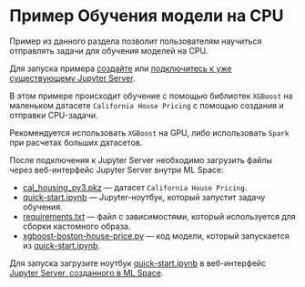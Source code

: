 # Пример Обучения модели на CPU

Пример из данного раздела позволит пользователям научиться отправлять задачи для обучения моделей на CPU.

Для запуска примера [создайте](https://cloud.ru/ru/docs/aicloud/mlspace/concepts/guides/guides__jupyter/environments__environments__jupyter-server__create-new-jupyter-server.html) или [подключитесь к уже существующему Jupyter Server](https://cloud.ru/ru/docs/aicloud/mlspace/concepts/guides/guides__jupyter/environments__environments__jupyter-server__connect-to-exist.html).

В этом примере происходит обучение с помощью библиотек `XGBoost` на маленьком датасете `California House Pricing` с помощью создания и отправки CPU-задачи.

Рекомендуется использовать `XGBoost` на GPU, либо использовать `Spark` при расчетах больших датасетов.

После подключения к Jupyter Server необходимо загрузить файлы через веб-интерфейс Jupyter Server внутри ML Space:

 * [cal_housing_py3.pkz](cal_housing_py3.pkz) — датасет `California House Pricing`.
 * [quick-start.ipynb](quick-start.ipynb) — Jupyter-ноутбук, который запустит задачу обучения.
 * [requirements.txt](requirements.txt) — файл с зависимостями, который используется для сборки кастомного образа.
 * [xgboost-boston-house-price.py](xgboost-boston-house-price.py) — код модели, который запускается из [quick-start.ipynb](quick-start.ipynb).

Для запуска загрузите ноутбук [quick-start.ipynb](quick-start.ipynb) в веб-интерфейс [Jupyter Server, созданного в ML Space](https://mlspace.aicloud.sbercloud.ru/mlspace/jupyter-server).
